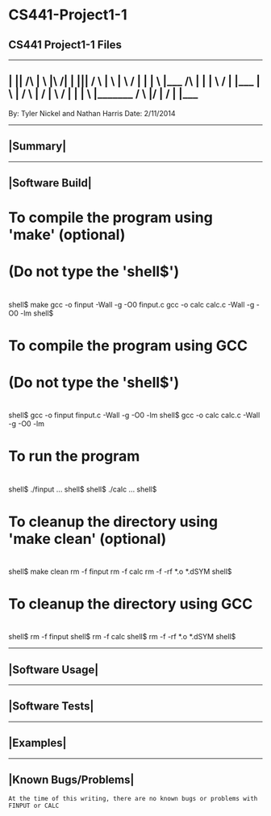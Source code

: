 CS441-Project1-1
================

CS441 Project1-1 Files
-----------------------------------------------------------------
_____  _______ 		          ____		      	       _______
|    ||		         /\	     |    \  	  |\        /| |
|____||		        /  \     |	   \  	| \      / | |
| \   |_______   /____\    |	   |  	|  \    /  | |_______
|  \  |		      /      \   |     /  	|   \  /   | |
|   \ |_______ /        \  |____/   	|    \/    | |_______
-----------------------------------------------------------------
By: Tyler Nickel and Nathan Harris
Date: 2/11/2014

---------
|Summary|
---------

----------------
|Software Build|
----------------
	
#
# To compile the program using 'make' (optional)
# (Do not type the 'shell$')
#
shell$ make
gcc -o finput -Wall -g -O0 finput.c
gcc -o calc calc.c -Wall -g -O0 -lm
shell$

#
# To compile the program using GCC 
# (Do not type the 'shell$')
#
shell$ gcc -o finput finput.c -Wall -g -O0 -lm
shell$ gcc -o calc calc.c -Wall -g -O0 -lm

#
# To run the program 
#
shell$ ./finput
...
shell$
shell$ ./calc
...
shell$

#
# To cleanup the directory using 'make clean' (optional)
#
shell$ make clean
rm -f finput
rm -f calc
rm -f -rf *.o *.dSYM
shell$

#
# To cleanup the directory using GCC 
#
shell$ rm -f finput
shell$ rm -f calc
shell$ rm -f -rf *.o *.dSYM
shell$

----------------
|Software Usage|
----------------



----------------
|Software Tests|
----------------

	


----------
|Examples|
----------


---------------------
|Known Bugs/Problems|
---------------------
	At the time of this writing, there are no known bugs or problems with FINPUT or CALC

